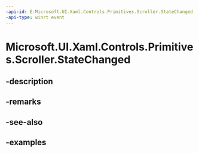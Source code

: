 ```yaml
---
-api-id: E:Microsoft.UI.Xaml.Controls.Primitives.Scroller.StateChanged
-api-type: winrt event
---
```


# Microsoft.UI.Xaml.Controls.Primitives.Scroller.StateChanged

<!--
public event Windows.Foundation.TypedEventHandler<Microsoft.UI.Xaml.Controls.Primitives.Scroller,object> StateChanged;
-->


## -description

## -remarks

## -see-also

## -examples


